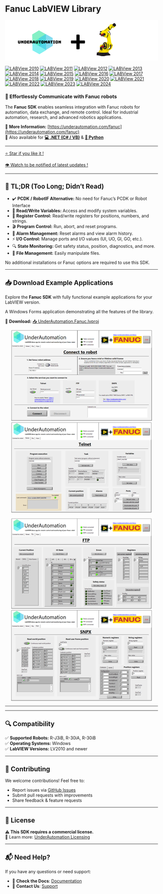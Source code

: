 # Fanuc LabVIEW Library

[![UnderAutomation Fanuc communication SDK](https://raw.githubusercontent.com/underautomation/Fanuc.NET/refs/heads/main/.github/assets/banner.png)](https://underautomation.com)

[![LABView 2010](https://img.shields.io/badge/LABView-2010-yellow?logo=LabVIEW)](#)
[![LABView 2011](https://img.shields.io/badge/LABView-2011-yellow?logo=LabVIEW)](#)
[![LABView 2012](https://img.shields.io/badge/LABView-2012-yellow?logo=LabVIEW)](#)
[![LABView 2013](https://img.shields.io/badge/LABView-2013-yellow?logo=LabVIEW)](#)
[![LABView 2014](https://img.shields.io/badge/LABView-2014-yellow?logo=LabVIEW)](#)
[![LABView 2015](https://img.shields.io/badge/LABView-2015-yellow?logo=LabVIEW)](#)
[![LABView 2016](https://img.shields.io/badge/LABView-2016-yellow?logo=LabVIEW)](#)
[![LABView 2017](https://img.shields.io/badge/LABView-2017-yellow?logo=LabVIEW)](#)
[![LABView 2018](https://img.shields.io/badge/LABView-2018-yellow?logo=LabVIEW)](#)
[![LABView 2019](https://img.shields.io/badge/LABView-2019-yellow?logo=LabVIEW)](#)
[![LABView 2020](https://img.shields.io/badge/LABView-2020-yellow?logo=LabVIEW)](#)
[![LABView 2021](https://img.shields.io/badge/LABView-2021-yellow?logo=LabVIEW)](#)
[![LABView 2022](https://img.shields.io/badge/LABView-2022-yellow?logo=LabVIEW)](#)
[![LABView 2023](https://img.shields.io/badge/LABView-2023-yellow?logo=LabVIEW)](#)
[![LABView 2024](https://img.shields.io/badge/LABView-2024-yellow?logo=LabVIEW)](#)

### 🤖 Effortlessly Communicate with Fanuc robots

The **Fanuc SDK** enables seamless integration with Fanuc robots for automation, data exchange, and remote control. Ideal for industrial automation, research, and advanced robotics applications.

🔗 **More Information:** [https://underautomation.com/fanuc](https://underautomation.com/fanuc)  
🔗 Also available for **[💻 .NET (C# / VB)](https://github.com/underautomation/Fanuc.NET)** & **[🐍 Python](https://github.com/underautomation/Fanuc.py)**

---

[⭐ Star if you like it !](https://github.com/underautomation/Fanuc.vi/stargazers)

[👁️ Watch to be notified of latest updates !](https://github.com/underautomation/Fanuc.vi/watchers)

---

## 🚀 TL;DR (Too Long; Didn’t Read)

- ✔️ **PCDK / RobotIF Alternative:** No need for Fanuc’s PCDK or Robot Interface
- 📖 **Read/Write Variables:** Access and modify system variables.
- 🔄 **Register Control:** Read/write registers for positions, numbers, and strings.
- 🎬 **Program Control:** Run, abort, and reset programs.
- 🔔 **Alarm Management:** Reset alarms and view alarm history.
- ⚡ **I/O Control:** Manage ports and I/O values (UI, UO, GI, GO, etc.).
- 🔍 **State Monitoring:** Get safety status, position, diagnostics, and more.
- 📂 **File Management:** Easily manipulate files.

No additional installations or Fanuc options are required to use this SDK.

---

## 📥 Download Example Applications

Explore the **Fanuc SDK** with fully functional example applications for your LabVIEW version.

A Windows Forms application demonstrating all the features of the library.

📌 **Download:** [📥 UnderAutomation.Fanuc.lvproj](https://github.com/underautomation/Fanuc.vi/releases)

<p align="center">
    <img height="300" src="https://raw.githubusercontent.com/underautomation/Fanuc.vi/refs/heads/main/.github/assets/main-demo-connect-to-robot.png" >
    <img height="300" src="https://raw.githubusercontent.com/underautomation/Fanuc.vi/refs/heads/main/.github/assets/main-demo-telnet.png" >
</p>
<p align="center">
    <img height="300" src="https://raw.githubusercontent.com/underautomation/Fanuc.vi/refs/heads/main/.github/assets/main-demo-ftp.png" >
    <img height="300" src="https://raw.githubusercontent.com/underautomation/Fanuc.vi/refs/heads/main/.github/assets/main-demo-snpx.png" >
</p>

---



---

## 🔍 Compatibility

✅ **Supported Robots:** R-J3iB, R-30iA, R-30iB  
✅ **Operating Systems:** Windows  
✅ **LabVIEW Versions:** LV2010 and newer  

---

## 📢 Contributing

We welcome contributions! Feel free to:

- Report issues via [GitHub Issues](https://github.com/underautomation/Fanuc.vi/issues)
- Submit pull requests with improvements
- Share feedback & feature requests

---

## 📜 License

**⚠️ This SDK requires a commercial license.**  
🔗 Learn more: [UnderAutomation Licensing](https://underautomation.com/fanuc/eula)

---

## 📬 Need Help?

If you have any questions or need support:

- 📖 **Check the Docs**: [Documentation](https://underautomation.com/fanuc/documentation)
- 📩 **Contact Us**: [Support](https://underautomation.com/contact)
